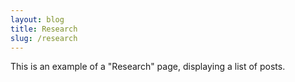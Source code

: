 ```yaml
---
layout: blog
title: Research
slug: /research
---
```


This is an example of a "Research" page, displaying a list of posts.
<br />
